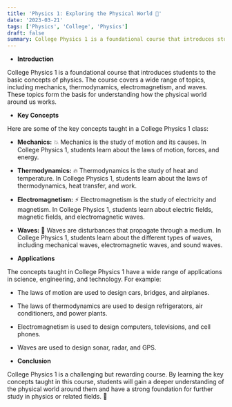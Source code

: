 ```yaml
---
title: 'Physics 1: Exploring the Physical World 🔭'
date: '2023-03-21'
tags: ['Physics', 'College', 'Physics']
draft: false
summary: College Physics 1 is a foundational course that introduces students to the basic concepts of physics, including mechanics, thermodynamics, electromagnetism, and waves.
---
```

- **Introduction**

College Physics 1 is a foundational course that introduces students to the basic concepts of physics. The course covers a wide range of topics, including mechanics, thermodynamics, electromagnetism, and waves. These topics form the basis for understanding how the physical world around us works.

- **Key Concepts**

Here are some of the key concepts taught in a College Physics 1 class:

- **Mechanics:** 💥 Mechanics is the study of motion and its causes. In College Physics 1, students learn about the laws of motion, forces, and energy.
- **Thermodynamics:** 🔥 Thermodynamics is the study of heat and temperature. In College Physics 1, students learn about the laws of thermodynamics, heat transfer, and work.
- **Electromagnetism:** ⚡️ Electromagnetism is the study of electricity and magnetism. In College Physics 1, students learn about electric fields, magnetic fields, and electromagnetic waves.
- **Waves:** 🌊 Waves are disturbances that propagate through a medium. In College Physics 1, students learn about the different types of waves, including mechanical waves, electromagnetic waves, and sound waves.

- **Applications**

The concepts taught in College Physics 1 have a wide range of applications in science, engineering, and technology. For example:

- The laws of motion are used to design cars, bridges, and airplanes.
- The laws of thermodynamics are used to design refrigerators, air conditioners, and power plants.
- Electromagnetism is used to design computers, televisions, and cell phones.
- Waves are used to design sonar, radar, and GPS.

- **Conclusion**

College Physics 1 is a challenging but rewarding course. By learning the key concepts taught in this course, students will gain a deeper understanding of the physical world around them and have a strong foundation for further study in physics or related fields. 🚀
